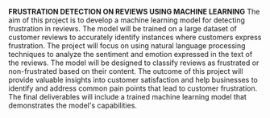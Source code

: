 **FRUSTRATION DETECTION ON REVIEWS USING MACHINE LEARNING** 
The aim of this project is to develop a machine learning model for detecting frustration in reviews.
The model will be trained on a large dataset of customer reviews to accurately identify instances where customers express frustration. 
The project will focus on using natural language processing techniques to analyze the sentiment and emotion expressed in the text of the reviews.
The model will be designed to classify reviews as frustrated or non-frustrated based on their content.
The outcome of this project will provide valuable insights into customer satisfaction and help businesses to identify and address common pain points that lead to customer frustration. 
The final deliverables will include a trained machine learning model that demonstrates the model's capabilities.
